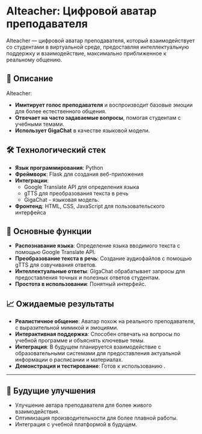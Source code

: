 # AIteacher: Цифровой аватар преподавателя

AIteacher — цифровой аватар преподавателя, который взаимодействует со студентами в виртуальной среде, предоставляя интеллектуальную поддержку и взаимодействие, максимально приближенное к реальному общению.

## 📌 Описание

AIteacher:
- **Имитирует голос преподавателя** и воспроизводит базовые эмоции для более естественного общения.
- **Отвечает на часто задаваемые вопросы**, помогая студентам с учебными темами.
- **Использует GigaChat** в качестве языковой модели.

## 🛠️ Технологический стек

- **Язык программирования**: Python
- **Фреймворк**: Flask для создания веб-приложения
- **Интеграции**: 
  - Google Translate API для определения языка
  - gTTS для преобразования текста в речь
  - GigaChat - языковая модель.
- **Фронтенд**: HTML, CSS, JavaScript для пользовательского интерфейса

## 🚀 Основные функции

- **Распознавание языка**: Определение языка вводимого текста с помощью Google Translate API.
- **Преобразование текста в речь**: Создание аудиофайлов с помощью gTTS для озвучивания ответов.
- **Интеллектуальные ответы**: GigaChat обрабатывает запросы для предоставления точных и полезных ответов студентам.
- **Простота в использовании**: Понятный интерфейс.

## 📈 Ожидаемые результаты

- **Реалистичное общение**: Аватар похож на реального преподавателя, с выразительной мимикой и эмоциями.
- **Интерактивная поддержка**: Способен отвечать на вопросы по учебной программе и объяснять ключевые темы.
- **Интеграция**: В будущем планируется взаимодействие с образовательными системами для предоставления актуальной информации о расписании и материалах.
- **Демонстрация и тестирование**: Готов к использованию .

---

## 🌟 Будущие улучшения

- Улучшение автара преподавателя для более живого взаимодействия.
- Оптимизация производительности для более плавной работы.
- Интеграция с учебной платформой в будущем.
